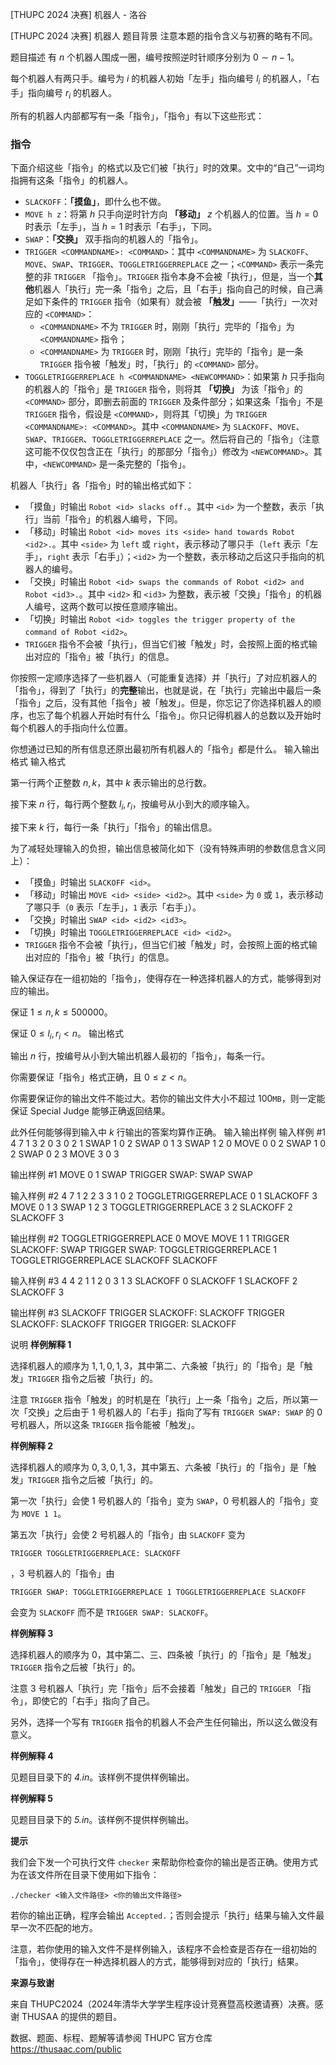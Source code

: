 



[THUPC 2024 决赛] 机器人 - 洛谷














[THUPC 2024 决赛] 机器人
题目背景
注意本题的指令含义与初赛的略有不同。

题目描述
有 $n$ 个机器人围成一圈，编号按照逆时针顺序分别为 $0\sim n-1$。

每个机器人有两只手。编号为 $i$ 的机器人初始「左手」指向编号 $l_i$ 的机器人，「右手」指向编号 $r_i$ 的机器人。

所有的机器人内部都写有一条「指令」，「指令」有以下这些形式：

### 指令

下面介绍这些「指令」的格式以及它们被「执行」时的效果。文中的“自己”一词均指拥有这条「指令」的机器人。

- `SLACKOFF`：**「摸鱼」**，即什么也不做。
- `MOVE h z`：将第 $h$ 只手向逆时针方向 **「移动」** $z$ 个机器人的位置。当 $h=0$ 时表示「左手」，当 $h=1$ 时表示「右手」，下同。
- `SWAP`：**「交换」** 双手指向的机器人的「指令」。
- `TRIGGER <COMMANDNAME>: <COMMAND>`：其中 `<COMMANDNAME>` 为 `SLACKOFF`、`MOVE`、`SWAP`、`TRIGGER`、`TOGGLETRIGGERREPLACE` 之一；`<COMMAND>` 表示一条完整的非 `TRIGGER` 「指令」。`TRIGGER` 指令本身不会被「执行」，但是，当一个**其他**机器人「执行」完一条「指令」之后，且「右手」指向自己的时候，自己满足如下条件的 `TRIGGER` 指令（如果有）就会被 **「触发」**——「执行」一次对应的 `<COMMAND>`：
  - `<COMMANDNAME>` 不为 `TRIGGER` 时，刚刚「执行」完毕的「指令」为 `<COMMANDNAME>` 指令；
  - `<COMMANDNAME>` 为 `TRIGGER` 时，刚刚「执行」完毕的「指令」是一条 `TRIGGER` 指令被「触发」时，「执行」的 `<COMMAND>` 部分。
- `TOGGLETRIGGERREPLACE h <COMMANDNAME> <NEWCOMMAND>`：如果第 $h$ 只手指向的机器人的「指令」是 `TRIGGER` 指令，则将其 **「切换」** 为该「指令」的 `<COMMAND>` 部分，即删去前面的 `TRIGGER` 及条件部分；如果这条「指令」不是 `TRIGGER` 指令，假设是 `<COMMAND>`，则将其「切换」为 `TRIGGER <COMMANDNAME>: <COMMAND>`。其中 `<COMMANDNAME>` 为 `SLACKOFF`、`MOVE`、`SWAP`、`TRIGGER`、`TOGGLETRIGGERREPLACE` 之一。然后将自己的「指令」（注意这可能不仅仅包含正在「执行」的那部分「指令」）修改为 `<NEWCOMMAND>`。其中，`<NEWCOMMAND>` 是一条完整的「指令」。

机器人「执行」各「指令」时的输出格式如下：

- 「摸鱼」时输出 `Robot <id> slacks off.`。其中 `<id>` 为一个整数，表示「执行」当前「指令」的机器人编号，下同。
- 「移动」时输出 `Robot <id> moves its <side> hand towards Robot <id2>.`。其中 `<side>` 为 `left` 或 `right`，表示移动了哪只手（`left` 表示「左手」，`right` 表示「右手」）；`<id2>` 为一个整数，表示移动之后这只手指向的机器人的编号。
- 「交换」时输出 `Robot <id> swaps the commands of Robot <id2> and Robot <id3>.`。其中 `<id2>` 和 `<id3>` 为整数，表示被「交换」「指令」的机器人编号，这两个数可以按任意顺序输出。
- 「切换」时输出 `Robot <id> toggles the trigger property of the command of Robot <id2>`。
- `TRIGGER` 指令不会被「执行」，但当它们被「触发」时，会按照上面的格式输出对应的「指令」被「执行」的信息。

你按照一定顺序选择了一些机器人（可能重复选择）并「执行」了对应机器人的「指令」，得到了「执行」的**完整**输出，也就是说，在「执行」完输出中最后一条「指令」之后，没有其他「指令」被「触发」。但是，你忘记了你选择机器人的顺序，也忘了每个机器人开始时有什么「指令」。你只记得机器人的总数以及开始时每个机器人的手指向什么位置。

你想通过已知的所有信息还原出最初所有机器人的「指令」都是什么。
输入输出格式
输入格式

第一行两个正整数 $n,k$，其中 $k$ 表示输出的总行数。

接下来 $n$ 行，每行两个整数 $l_i,r_i$，按编号从小到大的顺序输入。

接下来 $k$ 行，每行一条「执行」「指令」的输出信息。

为了减轻处理输入的负担，输出信息被简化如下（没有特殊声明的参数信息含义同上）：

- 「摸鱼」时输出 `SLACKOFF <id>`。
- 「移动」时输出 `MOVE <id> <side> <id2>`。其中 `<side>` 为 `0` 或 `1`，表示移动了哪只手（`0` 表示「左手」，`1` 表示「右手」）。
- 「交换」时输出 `SWAP <id> <id2> <id3>`。
- 「切换」时输出 `TOGGLETRIGGERREPLACE <id> <id2>`。
- `TRIGGER` 指令不会被「执行」，但当它们被「触发」时，会按照上面的格式输出对应的「指令」被「执行」的信息。

输入保证存在一组初始的「指令」，使得存在一种选择机器人的方式，能够得到对应的输出。

保证 $1\le n,k \le 500000$。

保证 $0\le l_i,r_i<n$。
输出格式

输出 $n$ 行，按编号从小到大输出机器人最初的「指令」，每条一行。

你需要保证「指令」格式正确，且 $0\le z < n$。

你需要保证你的输出文件不能过大。若你的输出文件大小不超过 $100\texttt{MB}$，则一定能保证 Special Judge 能够正确返回结果。

此外任何能够得到输入中 $k$ 行输出的答案均算作正确。
输入输出样例
输入样例 #1
4 7
1 3
2 0
3 0
2 1
SWAP 1 0 2
SWAP 0 1 3
SWAP 1 2 0
MOVE 0 0 2
SWAP 1 0 2
SWAP 0 2 3
MOVE 3 0 3

输出样例 #1
MOVE 0 1
SWAP
TRIGGER SWAP: SWAP
SWAP

输入样例 #2
4 7
1 2
2 3
3 1
0 2
TOGGLETRIGGERREPLACE 0 1
SLACKOFF 3
MOVE 0 1 3
SWAP 1 2 3
TOGGLETRIGGERREPLACE 3 2
SLACKOFF 2
SLACKOFF 3

输出样例 #2
TOGGLETRIGGERREPLACE 0 MOVE MOVE 1 1
TRIGGER SLACKOFF: SWAP
TRIGGER SWAP: TOGGLETRIGGERREPLACE 1 TOGGLETRIGGERREPLACE SLACKOFF
SLACKOFF

输入样例 #3
4 4
2 1
1 2
0 3
1 3
SLACKOFF 0
SLACKOFF 1
SLACKOFF 2
SLACKOFF 3

输出样例 #3
SLACKOFF
TRIGGER SLACKOFF: SLACKOFF
TRIGGER SLACKOFF: SLACKOFF
TRIGGER TRIGGER: SLACKOFF

说明
**样例解释 1**

选择机器人的顺序为 $1,1,0,1,3$，其中第二、六条被「执行」的「指令」是「触发」`TRIGGER` 指令之后被「执行」的。

注意 `TRIGGER` 指令「触发」的时机是在「执行」上一条「指令」之后，所以第一次「交换」之后由于 $1$ 号机器人的「右手」指向了写有 `TRIGGER SWAP: SWAP` 的 $0$ 号机器人，所以这条 `TRIGGER` 指令能被「触发」。

**样例解释 2**

选择机器人的顺序为 $0,3,0,1,3$，其中第五、六条被「执行」的「指令」是「触发」`TRIGGER` 指令之后被「执行」的。

第一次「执行」会使 $1$ 号机器人的「指令」变为 `SWAP`，$0$ 号机器人的「指令」变为 `MOVE 1 1`。

第五次「执行」会使 $2$ 号机器人的「指令」由 `SLACKOFF` 变为 
```
TRIGGER TOGGLETRIGGERREPLACE: SLACKOFF
```
，$3$ 号机器人的「指令」由
```
TRIGGER SWAP: TOGGLETRIGGERREPLACE 1 TOGGLETRIGGERREPLACE SLACKOFF
```
会变为 `SLACKOFF` 而不是 `TRIGGER SWAP: SLACKOFF`。

**样例解释 3**

选择机器人的顺序为 $0$，其中第二、三、四条被「执行」的「指令」是「触发」`TRIGGER` 指令之后被「执行」的。

注意 $3$ 号机器人「执行」完「指令」后不会接着「触发」自己的 `TRIGGER` 「指令」，即使它的「右手」指向了自己。

另外，选择一个写有 `TRIGGER` 指令的机器人不会产生任何输出，所以这么做没有意义。

**样例解释 4**

见题目目录下的 *4.in*。该样例不提供样例输出。

**样例解释 5**

见题目目录下的 *5.in*。该样例不提供样例输出。

**提示**

我们会下发一个可执行文件 `checker` 来帮助你检查你的输出是否正确。使用方式为在该文件所在目录下使用如下指令：

```
./checker <输入文件路径> <你的输出文件路径>
```

若你的输出正确，程序会输出 `Accepted.`；否则会提示「执行」结果与输入文件最早一次不匹配的地方。

注意，若你使用的输入文件不是样例输入，该程序不会检查是否存在一组初始的「指令」，使得存在一种选择机器人的方式，能够得到对应的「执行」结果。

**来源与致谢**

来自 THUPC2024（2024年清华大学学生程序设计竞赛暨高校邀请赛）决赛。感谢 THUSAA 的提供的题目。

数据、题面、标程、题解等请参阅 THUPC 官方仓库 <https://thusaac.com/public>







